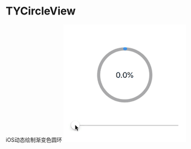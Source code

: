# TYCircleView
iOS动态绘制渐变色圆环
![绘制圆环](https://github.com/TynnPassBy/TYCircleView/blob/master/5555.gif)
